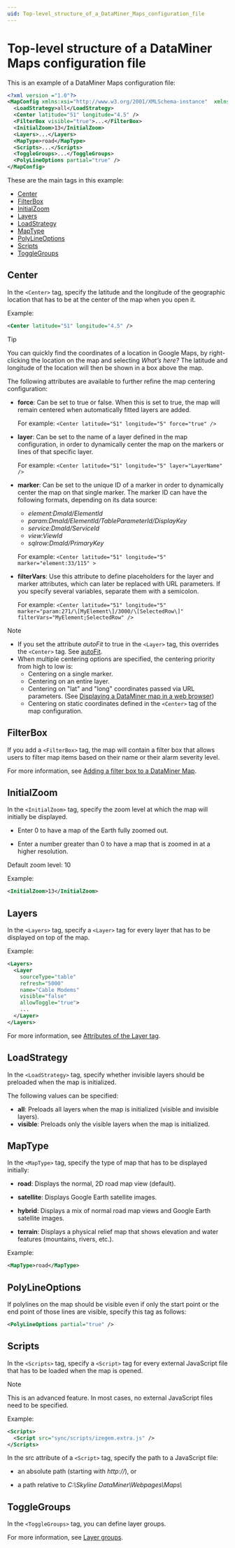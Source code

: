 ```yaml
---
uid: Top-level_structure_of_a_DataMiner_Maps_configuration_file
---
```


# Top-level structure of a DataMiner Maps configuration file

This is an example of a DataMiner Maps configuration file:

```xml
<?xml version ="1.0"?>
<MapConfig xmlns:xsi="http://www.w3.org/2001/XMLSchema-instance"  xmlns:xsd="http://www.w3.org/2001/XMLSchema">
  <LoadStrategy>all</LoadStrategy>
  <Center latitude="51" longitude="4.5" />
  <FilterBox visible="true">...</FilterBox>
  <InitialZoom>13</InitialZoom>
  <Layers>...</Layers>
  <MapType>road</MapType>
  <Scripts>...</Scripts>
  <ToggleGroups>...</ToggleGroups>
  <PolyLineOptions partial="true" />
</MapConfig>
```

These are the main tags in this example:

- [Center](#center)
- [FilterBox](#filterbox)
- [InitialZoom](#initialzoom)
- [Layers](#layers)
- [LoadStrategy](#loadstrategy)
- [MapType](#maptype)
- [PolyLineOptions](#polylineoptions)
- [Scripts](#scripts)
- [ToggleGroups](#togglegroups)

## Center

In the `<Center>` tag, specify the latitude and the longitude of the geographic location that has to be at the center of the map when you open it.

Example:

```xml
<Center latitude="51" longitude="4.5" />
```

> [!TIP]
> You can quickly find the coordinates of a location in Google Maps, by right-clicking the location on the map and selecting *What’s here?* The latitude and longitude of the location will then be shown in a box above the map.

The following attributes are available to further refine the map centering configuration:

- **force**: Can be set to true or false. When this is set to true, the map will remain centered when automatically fitted layers are added.

  For example: `<Center latitude="51" longitude="5" force="true" />`

- **layer**: Can be set to the name of a layer defined in the map configuration, in order to dynamically center the map on the markers or lines of that specific layer.

  For example: `<Center latitude="51" longitude="5" layer="LayerName" />`

- **marker**: Can be set to the unique ID of a marker in order to dynamically center the map on that single marker. The marker ID can have the following formats, depending on its data source:

  - *element:DmaId/ElementId*
  - *param:DmaId/ElementId/TableParameterId/DisplayKey*
  - *service:DmaId/ServiceId*
  - *view:ViewId*
  - *sqlrow:DmaId/PrimaryKey*

  For example: `<Center latitude="51" longitude="5" marker="element:33/115" >`

- **filterVars**: Use this attribute to define placeholders for the layer and marker attributes, which can later be replaced with URL parameters. If you specify several variables, separate them with a semicolon.

  For example: `<Center latitude="51" longitude="5" marker="param:271/\[MyElement\]/3000/\[SelectedRow\]" filterVars="MyElement;SelectedRow" />`

> [!NOTE]
>
> - If you set the attribute *autoFit* to true in the `<Layer>` tag, this overrides the `<Center>` tag. See [autoFit](xref:Attributes_of_the_Layer_tag#autofit).
> - When multiple centering options are specified, the centering priority from high to low is:
>   - Centering on a single marker.
>   - Centering on an entire layer.
>   - Centering on "lat" and "long" coordinates passed via URL parameters. (See [Displaying a DataMiner map in a web browser](xref:Displaying_a_DataMiner_map_in_a_web_browser))
>   - Centering on static coordinates defined in the `<Center>` tag of the map configuration.

## FilterBox

If you add a `<FilterBox>` tag, the map will contain a filter box that allows users to filter map items based on their name or their alarm severity level.

For more information, see [Adding a filter box to a DataMiner Map](xref:Adding_a_filter_box_to_a_DataMiner_Map).

## InitialZoom

In the `<InitialZoom>` tag, specify the zoom level at which the map will initially be displayed.

- Enter 0 to have a map of the Earth fully zoomed out.

- Enter a number greater than 0 to have a map that is zoomed in at a higher resolution.

Default zoom level: 10

Example:

```xml
<InitialZoom>13</InitialZoom>
```

## Layers

In the `<Layers>` tag, specify a `<Layer>` tag for every layer that has to be displayed on top of the map.

Example:

```xml
<Layers>
  <Layer
    sourceType="table"
    refresh="5000"
    name="Cable Modems"
    visible="false"
    allowToggle="true">
    ...
  </Layer>
</Layers>
```

For more information, see [Attributes of the Layer tag](xref:Attributes_of_the_Layer_tag).

## LoadStrategy

In the `<LoadStrategy>` tag, specify whether invisible layers should be preloaded when the map is initialized.

The following values can be specified:

- **all**: Preloads all layers when the map is initialized (visible and invisible layers).
- **visible**: Preloads only the visible layers when the map is initialized.

## MapType

In the `<MapType>` tag, specify the type of map that has to be displayed initially:

- **road**: Displays the normal, 2D road map view (default).

- **satellite**: Displays Google Earth satellite images.

- **hybrid**: Displays a mix of normal road map views and Google Earth satellite images.

- **terrain**: Displays a physical relief map that shows elevation and water features (mountains, rivers, etc.).

Example:

```xml
<MapType>road</MapType>
```

## PolyLineOptions

If polylines on the map should be visible even if only the start point or the end point of those lines are visible, specify this tag as follows:

```xml
<PolyLineOptions partial="true" />
```

## Scripts

In the `<Scripts>` tag, specify a `<Script>` tag for every external JavaScript file that has to be loaded when the map is opened.

> [!NOTE]
> This is an advanced feature. In most cases, no external JavaScript files need to be specified.

Example:

```xml
<Scripts>
  <Script src="sync/scripts/izegem.extra.js" />
</Scripts>
```

In the src attribute of a `<Script>` tag, specify the path to a JavaScript file:

- an absolute path (starting with *http://*), or

- a path relative to *C:\\Skyline DataMiner\\Webpages\\Maps\\*

## ToggleGroups

In the `<ToggleGroups>` tag, you can define layer groups.

For more information, see [Layer groups](xref:Layer_groups).
